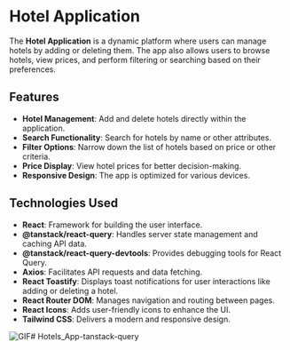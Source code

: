 # Hotel Application

The **Hotel Application** is a dynamic platform where users can manage hotels by adding or deleting them. The app also allows users to browse hotels, view prices, and perform filtering or searching based on their preferences. 

## Features

- **Hotel Management**: Add and delete hotels directly within the application.
- **Search Functionality**: Search for hotels by name or other attributes.
- **Filter Options**: Narrow down the list of hotels based on price or other criteria.
- **Price Display**: View hotel prices for better decision-making.
- **Responsive Design**: The app is optimized for various devices.

## Technologies Used

- **React**: Framework for building the user interface.
- **@tanstack/react-query**: Handles server state management and caching API data.
- **@tanstack/react-query-devtools**: Provides debugging tools for React Query.
- **Axios**: Facilitates API requests and data fetching.
- **React Toastify**: Displays toast notifications for user interactions like adding or deleting a hotel.
- **React Router DOM**: Manages navigation and routing between pages.
- **React Icons**: Adds user-friendly icons to enhance the UI.
- **Tailwind CSS**: Delivers a modern and responsive design.

![GIF](hotels_app.gif)# Hotels_App-tanstack-query
